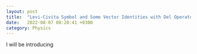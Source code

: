 ```yaml
---
layout: post
title:  "Levi-Civita Symbol and Some Vector Identities with Del Operator"
date:   2022-08-07 08:20:41 +0300
category: Physics
---
```

I will be introducing 